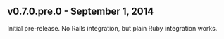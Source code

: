 ## v0.7.0.pre.0 - September 1, 2014

Initial pre-release. No Rails integration, but plain Ruby integration works.
